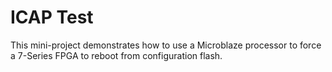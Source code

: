 # ICAP Test
This mini-project demonstrates how to use a Microblaze processor to force a 7-Series FPGA to reboot from configuration flash.

